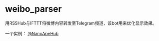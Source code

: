 # weibo_parser
 用RSSHub与IFTTT将微博内容转发至Telegram频道，该bot用来优化显示效果。

 一个实例： [@NanoApeHub](https://t.me/NanoApeHub)